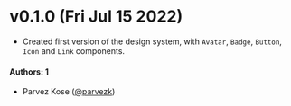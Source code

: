 # v0.1.0 (Fri Jul 15 2022)

- Created first version of the design system, with `Avatar`, `Badge`, `Button`, `Icon` and `Link` components.

#### Authors: 1

- Parvez Kose ([@parvezk](https://github.com/parvezk))
